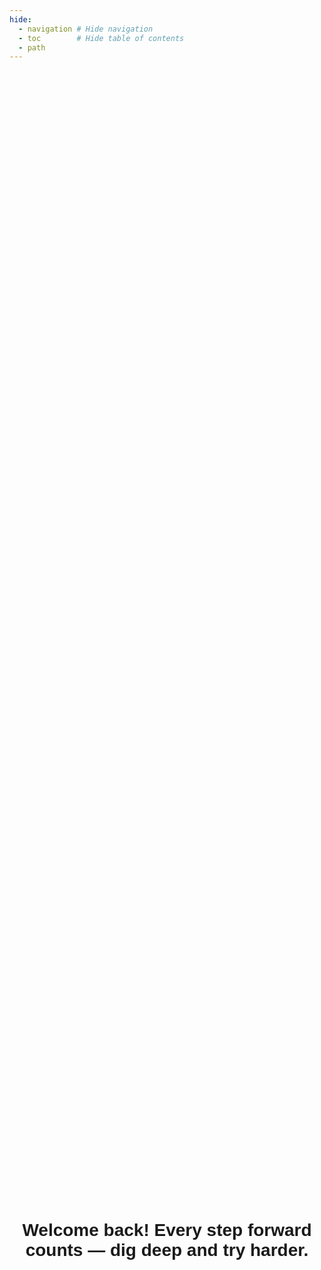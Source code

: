 ```yaml
---
hide:
  - navigation # Hide navigation
  - toc        # Hide table of contents
  - path
---
```


<style>
    body {
      background-image: url('images/bg.jpg');
      background-size: cover;
      background-position: center;
      background-repeat: no-repeat;
      background-attachment: fixed; /* Optional: keeps background fixed when scrolling */
      font-family: Arial, sans-serif;
    }

    h1 {
      position: absolute;
      top: 50%;
      left: 50%;
      transform: translate(-50%, -50%);
      text-align: center;
    }
</style>

# Welcome back! Every step forward counts — dig deep and try harder.
